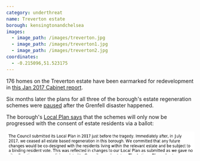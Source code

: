 ```yaml
---
category: underthreat
name: Treverton estate 
borough: kensingtonandchelsea
images:
  - image_path: /images/treverton.jpg
  - image_path: /images/treverton1.jpg
  - image_path: /images/treverton2.jpg
coordinates: 
  - -0.215096,51.523175
---
```

176 homes on the Treverton estate have been earmarked for redevelopment in [this Jan 2017 Cabinet report](https://planningconsult.rbkc.gov.uk/gf2.ti/f/782882/24784549.1/PDF/-/Considerations_for_Estate_Regeneration_Proposals__Treverton_Estate_January_2017.pdf). 

Six months later the plans for all three of the borough's estate regeneration schemes were [paused](https://www.insidehousing.co.uk/news/news/kensington-and-chelsea-council-pauses-schemes-51587) after the Grenfell disaster happened.

The borough's [Local Plan says](https://www.rbkc.gov.uk/sites/default/files/atoms/files/2019%20LOCAL%20PLAN%20SECTION%201%20SPATIAL%20STRATEGY.pdf) that the schemes will only now be progressed with the consent of estate residents via a ballot:

![](/images/rbkc.png)


